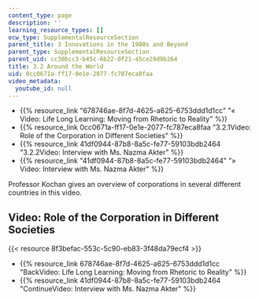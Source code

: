 ```yaml
---
content_type: page
description: ''
learning_resource_types: []
ocw_type: SupplementalResourceSection
parent_title: 3 Innovations in the 1980s and Beyond
parent_type: SupplementalResourceSection
parent_uid: cc30bcc3-b45c-6b22-0f21-45ce29d9b264
title: 3.2 Around the World
uid: 0cc0671a-ff17-0e1e-2077-fc787eca8faa
video_metadata:
  youtube_id: null
---
```


*   {{% resource_link "678746ae-8f7d-4625-a625-6753ddd1d1cc" "« Video: Life Long Learning: Moving from Rhetoric to Reality" %}}
*   {{% resource_link 0cc0671a-ff17-0e1e-2077-fc787eca8faa "3.2.1Video: Role of the Corporation in Different Societies" %}}
*   {{% resource_link 41df0944-87b8-8a5c-fe77-59103bdb2464 "3.2.2Video: Interview with Ms. Nazma Akter" %}}
*   {{% resource_link "41df0944-87b8-8a5c-fe77-59103bdb2464" "» Video: Interview with Ms. Nazma Akter" %}}

Professor Kochan gives an overview of corporations in several different countries in this video.

Video: Role of the Corporation in Different Societies
-----------------------------------------------------

{{< resource 8f3befac-553c-5c90-eb83-3f48da79ecf4 >}}

*   {{% resource_link 678746ae-8f7d-4625-a625-6753ddd1d1cc "BackVideo: Life Long Learning: Moving from Rhetoric to Reality" %}}
*   {{% resource_link 41df0944-87b8-8a5c-fe77-59103bdb2464 "ContinueVideo: Interview with Ms. Nazma Akter" %}}